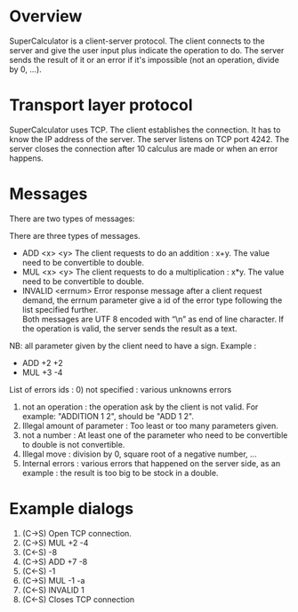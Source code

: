 # Overview
SuperCalculator is a client-server protocol. The client connects to the server and give the user input plus indicate the operation to do. The server sends the result of it or an error if it's impossible (not an operation, divide by 0, ...).
# Transport layer protocol
SuperCalculator uses TCP. The client establishes the connection. It has to know the IP address
of the server. The server listens on TCP port 4242.
The server closes the connection after 10 calculus are made or when an error happens.
# Messages
There are two types of messages:

There are three types of messages.

- ADD \<x\> \<y\> The client requests to do an addition : x+y. The value need to be convertible to double.
- MUL \<x\> \<y\> The client requests to do a multiplication : x*y. The value need to be convertible to double.
- INVALID \<errnum\> Error response message after a client request demand, the errnum parameter give a id of the error type following the list specified further.  
  Both messages are UTF 8 encoded with “\n” as end of line character.
  If the operation is valid, the server sends the result as a text.

NB: all parameter given by the client need to have a sign.
Example :
- ADD +2 +2
- MUL +3 -4

List of errors ids :
0) not specified : various unknowns errors
1) not an operation : the operation ask by the client is not valid. For example: "ADDITION 1 2", should be "ADD 1 2".
2) Illegal amount of parameter : Too least or too many parameters given.
3) not a number : At least one of the parameter who need to be convertible to double is not convertible.
4) Illegal move : division by 0, square root of a negative number, ...
5) Internal errors : various errors that happened on the server side, as an example : the result is too big to be stock in a double.

# Example dialogs

1) \(C-\>S\) Open TCP connection.
2) \(C-\>S\) MUL +2 -4
3) \(C\<-S\) -8
4) \(C-\>S\) ADD +7 -8
5) \(C\<-S\) -1
6) \(C-\>S\) MUL -1 -a
7) \(C\<-S\) INVALID 1
8) \(C\<-S\) Closes TCP connection